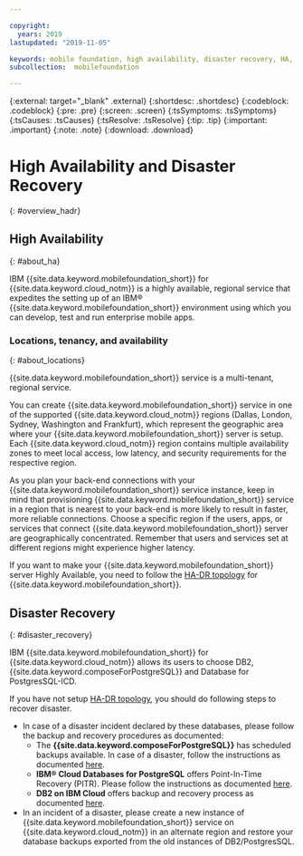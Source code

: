 ```yaml
---

copyright:
  years: 2019
lastupdated: "2019-11-05"

keywords: mobile foundation, high availability, disaster recovery, HA, HADR, DR
subcollection:  mobilefoundation

---
```


{:external: target="_blank" .external}
{:shortdesc: .shortdesc}
{:codeblock: .codeblock}
{:pre: .pre}
{:screen: .screen}
{:tsSymptoms: .tsSymptoms}
{:tsCauses: .tsCauses}
{:tsResolve: .tsResolve}
{:tip: .tip}
{:important: .important}
{:note: .note}
{:download: .download} 

# High Availability and Disaster Recovery
{: #overview_hadr}

## High Availability
{: #about_ha}

IBM {{site.data.keyword.mobilefoundation_short}} for {{site.data.keyword.cloud_notm}} is a highly available, regional service that expedites the setting up of an IBM® {{site.data.keyword.mobilefoundation_short}} environment using which you can develop, test and run enterprise mobile apps.

### Locations, tenancy, and availability
{: #about_locations}

{{site.data.keyword.mobilefoundation_short}} service is a multi-tenant, regional service.

You can create {{site.data.keyword.mobilefoundation_short}} service in one of the supported {{site.data.keyword.cloud_notm}} regions (Dallas, London, Sydney, Washington and Frankfurt), which represent the geographic area where your {{site.data.keyword.mobilefoundation_short}} server is setup. Each {{site.data.keyword.cloud_notm}} region contains multiple availability zones to meet local access, low latency, and security requirements for the respective region.

As you plan your back-end connections with your {{site.data.keyword.mobilefoundation_short}} service instance, keep in mind that provisioning {{site.data.keyword.mobilefoundation_short}} service in a region that is nearest to your back-end is more likely to result in faster, more reliable connections. Choose a specific region if the users, apps, or services that connect {{site.data.keyword.mobilefoundation_short}} server are geographically concentrated. Remember that users and services set at different regions might experience higher latency.

If you want to make your {{site.data.keyword.mobilefoundation_short}} server Highly Available, you need to follow the [HA-DR topology](https://www.ibm.com/cloud/blog/build-resilient-backend-to-your-applications-using-ibm-cloud-mobile-foundation) for {{site.data.keyword.mobilefoundation_short}}.

## Disaster Recovery
{: #disaster_recovery}

IBM {{site.data.keyword.mobilefoundation_short}} for {{site.data.keyword.cloud_notm}} allows its users to choose DB2, {{site.data.keyword.composeForPostgreSQL}} and Database for PostgresSQL-ICD. 

If you have not setup [HA-DR topology](https://www.ibm.com/cloud/blog/build-resilient-backend-to-your-applications-using-ibm-cloud-mobile-foundation), you should do following steps to recover disaster.

* In case of a disaster incident declared by these databases, please follow the backup and recovery procedures as documented:
  * The **{{site.data.keyword.composeForPostgreSQL}}** has scheduled backups available. In case of a disaster, follow the instructions as documented [here](https://cloud.ibm.com/docs/services/ComposeForPostgreSQL?topic=compose-for-postgresql-dashboard-backups).
  * **IBM® Cloud Databases for PostgreSQL** offers Point-In-Time Recovery (PITR). Please follow the instructions as documented [here](https://cloud.ibm.com/docs/services/databases-for-postgresql?topic=databases-for-postgresql-pitr).
  * **DB2 on IBM Cloud** offers backup and recovery process as documented [here](https://cloud.ibm.com/docs/services/Db2onCloud?topic=Db2onCloud-bnr).
* In an incident of a disaster, please create a new instance of {{site.data.keyword.mobilefoundation_short}} service on {{site.data.keyword.cloud_notm}} in an alternate region and restore your database backups exported from the old instances of DB2/PostgresSQL.
